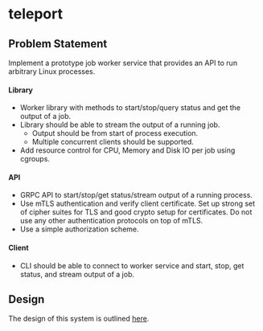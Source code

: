 # teleport

## Problem Statement

Implement a prototype job worker service that provides an API to run arbitrary Linux processes.

#### Library

- Worker library with methods to start/stop/query status and get the output of a job.
- Library should be able to stream the output of a running job.
  - Output should be from start of process execution.
  - Multiple concurrent clients should be supported.
- Add resource control for CPU, Memory and Disk IO per job using cgroups.

#### API

- GRPC API to start/stop/get status/stream output of a running process.
- Use mTLS authentication and verify client certificate. Set up strong set of cipher suites for TLS and good crypto setup for certificates. Do not use any other authentication protocols on top of mTLS.
- Use a simple authorization scheme.

#### Client
- CLI should be able to connect to worker service and start, stop, get status, and stream output of a job.

## Design

The design of this system is outlined [here](https://github.com/tjper/teleport/blob/design/design.md).
